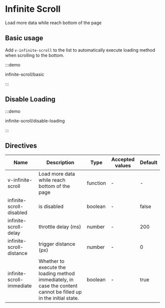 # Infinite Scroll

Load more data while reach bottom of the page

## Basic usage

Add `v-infinite-scroll` to the list to automatically execute loading method when scrolling to the bottom.

:::demo

infinite-scroll/basic

:::

## Disable Loading

:::demo

infinite-scroll/disable-loading

:::

## Directives

| Name                      | Description                                                                                                      | Type     | Accepted values | Default |
| ------------------------- | ---------------------------------------------------------------------------------------------------------------- | -------- | --------------- | ------- |
| v-infinite-scroll         | Load more data while reach bottom of the page                                                                    | function | -               | -       |
| infinite-scroll-disabled  | is disabled                                                                                                      | boolean  | -               | false   |
| infinite-scroll-delay     | throttle delay (ms)                                                                                              | number   | -               | 200     |
| infinite-scroll-distance  | trigger distance (px)                                                                                            | number   | -               | 0       |
| infinite-scroll-immediate | Whether to execute the loading method immediately, in case the content cannot be filled up in the initial state. | boolean  | -               | true    |
